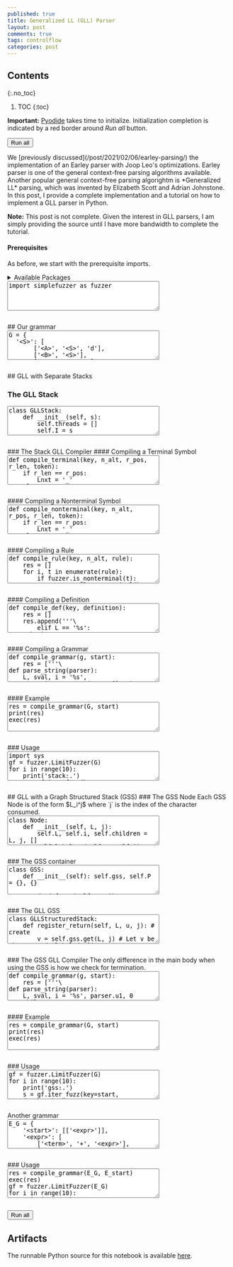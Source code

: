 ```yaml
---
published: true
title: Generalized LL (GLL) Parser
layout: post
comments: true
tags: controlflow
categories: post
---
```


## Contents
{:.no_toc}

1. TOC
{:toc}

<script src="/resources/js/graphviz/index.min.js"></script>
<script>
// From https://github.com/hpcc-systems/hpcc-js-wasm
// Hosted for teaching.
var hpccWasm = window["@hpcc-js/wasm"];
function display_dot(dot_txt, div) {
    hpccWasm.graphviz.layout(dot_txt, "svg", "dot").then(svg => {
        div.innerHTML = svg;
    });
}
window.display_dot = display_dot
// from js import display_dot
</script>

<script src="/resources/pyodide/full/3.9/pyodide.js"></script>
<link rel="stylesheet" type="text/css" media="all" href="/resources/skulpt/css/codemirror.css">
<link rel="stylesheet" type="text/css" media="all" href="/resources/skulpt/css/solarized.css">
<link rel="stylesheet" type="text/css" media="all" href="/resources/skulpt/css/env/editor.css">

<script src="/resources/skulpt/js/codemirrorepl.js" type="text/javascript"></script>
<script src="/resources/skulpt/js/python.js" type="text/javascript"></script>
<script src="/resources/pyodide/js/env/editor.js" type="text/javascript"></script>

**Important:** [Pyodide](https://pyodide.readthedocs.io/en/latest/) takes time to initialize.
Initialization completion is indicated by a red border around *Run all* button.
<form name='python_run_form'>
<button type="button" name="python_run_all">Run all</button>
</form>
We [previously discussed](/post/2021/02/06/earley-parsing/) the
implementation of an Earley parser with Joop Leo's optimizations. Earley
parser is one of the general context-free parsing algorithms available.
Another popular general context-free parsing algorightm is
*Generalized LL* parsing, which was invented by
Elizabeth Scott and Adrian Johnstone. In this post, I provide a complete
implementation and a tutorial on how to implement a GLL parser in Python.

**Note:** This post is not complete. Given the interest in GLL parsers, I am
simply providing the source until I have more bandwidth to complete the
tutorial.
#### Prerequisites
As before, we start with the prerequisite imports.

<details>
<summary>Available Packages </summary>
<!--##### Available Packages-->

These are packages that refer either to my previous posts or to pure python
packages that I have compiled, and is available in the below locations. As
before, install them if you need to run the program directly on the machine.
To install, simply download the wheel file (`pkg.whl`) and install using
`pip install pkg.whl`.

<ol>
<li><a href="https://rahul.gopinath.org/py/simplefuzzer-0.0.1-py2.py3-none-any.whl">simplefuzzer-0.0.1-py2.py3-none-any.whl</a> from "<a href="/post/2019/05/28/simplefuzzer-01/">The simplest grammar fuzzer in the world</a>".</li>
</ol>

<div style='display:none'>
<form name='python_run_form'>
<textarea cols="40" rows="4" id='python_pre_edit' name='python_edit'>
https://rahul.gopinath.org/py/simplefuzzer-0.0.1-py2.py3-none-any.whl
</textarea>
</form>
</div>
</details>

<!--
############
import simplefuzzer as fuzzer

############
-->
<form name='python_run_form'>
<textarea cols="40" rows="4" name='python_edit'>
import simplefuzzer as fuzzer
</textarea><br />
<pre class='Output' name='python_output'></pre>
<div name='python_canvas'></div>
</form>
## Our grammar

<!--
############
G = {
  '<S>': [
       ['<A>', '<S>', 'd'],
       ['<B>', '<S>'],
       ['g', 'p', '<C>'],
       []],
  '<A>': [['a'], ['c']],
  '<B>': [['a'], ['b']],
  '<C>': ['c']
}
start = '<S>'

############
-->
<form name='python_run_form'>
<textarea cols="40" rows="4" name='python_edit'>
G = {
  &#x27;&lt;S&gt;&#x27;: [
       [&#x27;&lt;A&gt;&#x27;, &#x27;&lt;S&gt;&#x27;, &#x27;d&#x27;],
       [&#x27;&lt;B&gt;&#x27;, &#x27;&lt;S&gt;&#x27;],
       [&#x27;g&#x27;, &#x27;p&#x27;, &#x27;&lt;C&gt;&#x27;],
       []],
  &#x27;&lt;A&gt;&#x27;: [[&#x27;a&#x27;], [&#x27;c&#x27;]],
  &#x27;&lt;B&gt;&#x27;: [[&#x27;a&#x27;], [&#x27;b&#x27;]],
  &#x27;&lt;C&gt;&#x27;: [&#x27;c&#x27;]
}
start = &#x27;&lt;S&gt;&#x27;
</textarea><br />
<pre class='Output' name='python_output'></pre>
<div name='python_canvas'></div>
</form>
## GLL with Separate Stacks

### The GLL Stack

<!--
############
class GLLStack:
    def __init__(self, s):
        self.threads = []
        self.I = s

    def add_thread(self, L, u, j):
        self.threads.append((L, u, j))

    def next_thread(self):
        (L, sval, i), *self.threads = self.threads
        return (L, sval, i)

    def fn_return(self, s, i):
        s, (L, i_) = s
        self.add_thread(L, s, i)
        return s

    def register_return(self, L, s, i):
        return (tuple(s), (L, i))

############
-->
<form name='python_run_form'>
<textarea cols="40" rows="4" name='python_edit'>
class GLLStack:
    def __init__(self, s):
        self.threads = []
        self.I = s

    def add_thread(self, L, u, j):
        self.threads.append((L, u, j))

    def next_thread(self):
        (L, sval, i), *self.threads = self.threads
        return (L, sval, i)

    def fn_return(self, s, i):
        s, (L, i_) = s
        self.add_thread(L, s, i)
        return s

    def register_return(self, L, s, i):
        return (tuple(s), (L, i))
</textarea><br />
<pre class='Output' name='python_output'></pre>
<div name='python_canvas'></div>
</form>
### The Stack GLL Compiler
#### Compiling a Terminal Symbol

<!--
############
def compile_terminal(key, n_alt, r_pos, r_len, token):
    if r_len == r_pos:
        Lnxt = '_'
    else:
        Lnxt = '%s[%d]_%d' % (key, n_alt, r_pos+1)
    return '''\
        elif L == '%s[%d]_%d':
            if parser.I[i] == '%s':
                i = i+1
                L = '%s'
            else:
                L = 'L0'
            continue
''' % (key, n_alt, r_pos, token, Lnxt)

############
-->
<form name='python_run_form'>
<textarea cols="40" rows="4" name='python_edit'>
def compile_terminal(key, n_alt, r_pos, r_len, token):
    if r_len == r_pos:
        Lnxt = &#x27;_&#x27;
    else:
        Lnxt = &#x27;%s[%d]_%d&#x27; % (key, n_alt, r_pos+1)
    return &#x27;&#x27;&#x27;\
        elif L == &#x27;%s[%d]_%d&#x27;:
            if parser.I[i] == &#x27;%s&#x27;:
                i = i+1
                L = &#x27;%s&#x27;
            else:
                L = &#x27;L0&#x27;
            continue
&#x27;&#x27;&#x27; % (key, n_alt, r_pos, token, Lnxt)
</textarea><br />
<pre class='Output' name='python_output'></pre>
<div name='python_canvas'></div>
</form>
#### Compiling a Nonterminal Symbol

<!--
############
def compile_nonterminal(key, n_alt, r_pos, r_len, token):
    if r_len == r_pos:
        Lnxt = '_'
    else:
        Lnxt = '%s[%d]_%d' % (key, n_alt, r_pos+1)
    return '''\
        elif L ==  '%s[%d]_%d':
            sval = parser.register_return('%s', sval, i)
            L = '%s'
            continue
''' % (key, n_alt, r_pos, Lnxt, token)

############
-->
<form name='python_run_form'>
<textarea cols="40" rows="4" name='python_edit'>
def compile_nonterminal(key, n_alt, r_pos, r_len, token):
    if r_len == r_pos:
        Lnxt = &#x27;_&#x27;
    else:
        Lnxt = &#x27;%s[%d]_%d&#x27; % (key, n_alt, r_pos+1)
    return &#x27;&#x27;&#x27;\
        elif L ==  &#x27;%s[%d]_%d&#x27;:
            sval = parser.register_return(&#x27;%s&#x27;, sval, i)
            L = &#x27;%s&#x27;
            continue
&#x27;&#x27;&#x27; % (key, n_alt, r_pos, Lnxt, token)
</textarea><br />
<pre class='Output' name='python_output'></pre>
<div name='python_canvas'></div>
</form>
#### Compiling a Rule

<!--
############
def compile_rule(key, n_alt, rule):
    res = []
    for i, t in enumerate(rule):
        if fuzzer.is_nonterminal(t):
            r = compile_nonterminal(key, n_alt, i, len(rule), t)
        else:
            r = compile_terminal(key, n_alt, i, len(rule), t)
        res.append(r)

    res.append('''\
        elif L == '%s[%d]_%d':
            L = 'L_'
            continue
''' % (key, n_alt, len(rule)))
    return '\n'.join(res)

############
-->
<form name='python_run_form'>
<textarea cols="40" rows="4" name='python_edit'>
def compile_rule(key, n_alt, rule):
    res = []
    for i, t in enumerate(rule):
        if fuzzer.is_nonterminal(t):
            r = compile_nonterminal(key, n_alt, i, len(rule), t)
        else:
            r = compile_terminal(key, n_alt, i, len(rule), t)
        res.append(r)

    res.append(&#x27;&#x27;&#x27;\
        elif L == &#x27;%s[%d]_%d&#x27;:
            L = &#x27;L_&#x27;
            continue
&#x27;&#x27;&#x27; % (key, n_alt, len(rule)))
    return &#x27;\n&#x27;.join(res)
</textarea><br />
<pre class='Output' name='python_output'></pre>
<div name='python_canvas'></div>
</form>
#### Compiling a Definition

<!--
############
def compile_def(key, definition):
    res = []
    res.append('''\
        elif L == '%s':
''' % key)
    for n_alt,rule in enumerate(definition):
        res.append('''\
            parser.add_thread( '%s[%d]_0', sval, i)''' % (key, n_alt))
    res.append('''
            L = 'L0'
            continue''')
    for n_alt,rule in enumerate(definition):
        r = compile_rule(key, n_alt, rule)
        res.append(r)
    return '\n'.join(res)

############
-->
<form name='python_run_form'>
<textarea cols="40" rows="4" name='python_edit'>
def compile_def(key, definition):
    res = []
    res.append(&#x27;&#x27;&#x27;\
        elif L == &#x27;%s&#x27;:
&#x27;&#x27;&#x27; % key)
    for n_alt,rule in enumerate(definition):
        res.append(&#x27;&#x27;&#x27;\
            parser.add_thread( &#x27;%s[%d]_0&#x27;, sval, i)&#x27;&#x27;&#x27; % (key, n_alt))
    res.append(&#x27;&#x27;&#x27;
            L = &#x27;L0&#x27;
            continue&#x27;&#x27;&#x27;)
    for n_alt,rule in enumerate(definition):
        r = compile_rule(key, n_alt, rule)
        res.append(r)
    return &#x27;\n&#x27;.join(res)
</textarea><br />
<pre class='Output' name='python_output'></pre>
<div name='python_canvas'></div>
</form>
#### Compiling a Grammar

<!--
############
def compile_grammar(g, start):
    res = ['''\
def parse_string(parser):
    L, sval, i = '%s', parser.register_return('L0', [], 0), 0
    while True:
        if L == 'L0':
            if parser.threads:
                (L, sval, i) = parser.next_thread()
                if ('L0', (), len(parser.I)-1) == (L, sval, i): return 'success'
                else: continue
            else: return 'error'
        elif L == 'L_':
            sval = parser.fn_return(sval, i)
            L = 'L0'
            continue
    ''' % start]
    for k in g:
        r = compile_def(k, g[k])
        res.append(r)
    res.append('''\
        else:
            assert False
''')
    return '\n'.join(res)

############
-->
<form name='python_run_form'>
<textarea cols="40" rows="4" name='python_edit'>
def compile_grammar(g, start):
    res = [&#x27;&#x27;&#x27;\
def parse_string(parser):
    L, sval, i = &#x27;%s&#x27;, parser.register_return(&#x27;L0&#x27;, [], 0), 0
    while True:
        if L == &#x27;L0&#x27;:
            if parser.threads:
                (L, sval, i) = parser.next_thread()
                if (&#x27;L0&#x27;, (), len(parser.I)-1) == (L, sval, i): return &#x27;success&#x27;
                else: continue
            else: return &#x27;error&#x27;
        elif L == &#x27;L_&#x27;:
            sval = parser.fn_return(sval, i)
            L = &#x27;L0&#x27;
            continue
    &#x27;&#x27;&#x27; % start]
    for k in g:
        r = compile_def(k, g[k])
        res.append(r)
    res.append(&#x27;&#x27;&#x27;\
        else:
            assert False
&#x27;&#x27;&#x27;)
    return &#x27;\n&#x27;.join(res)
</textarea><br />
<pre class='Output' name='python_output'></pre>
<div name='python_canvas'></div>
</form>
#### Example

<!--
############
res = compile_grammar(G, start)
print(res)
exec(res)

############
-->
<form name='python_run_form'>
<textarea cols="40" rows="4" name='python_edit'>
res = compile_grammar(G, start)
print(res)
exec(res)
</textarea><br />
<pre class='Output' name='python_output'></pre>
<div name='python_canvas'></div>
</form>
### Usage

<!--
############
import sys
gf = fuzzer.LimitFuzzer(G)
for i in range(10):
    print('stack:.')
    s = gf.iter_fuzz(key=start, max_depth=5)
    print(s)
    g = GLLStack(s+'$')
    assert parse_string(g) == 'success'
    print('parsed.')

############
-->
<form name='python_run_form'>
<textarea cols="40" rows="4" name='python_edit'>
import sys
gf = fuzzer.LimitFuzzer(G)
for i in range(10):
    print(&#x27;stack:.&#x27;)
    s = gf.iter_fuzz(key=start, max_depth=5)
    print(s)
    g = GLLStack(s+&#x27;$&#x27;)
    assert parse_string(g) == &#x27;success&#x27;
    print(&#x27;parsed.&#x27;)
</textarea><br />
<pre class='Output' name='python_output'></pre>
<div name='python_canvas'></div>
</form>
## GLL with a Graph Structured Stack (GSS)
### The GSS Node
Each GSS Node is of the form $L_i^j$ where `j` is the index of the character
consumed.

<!--
############
class Node:
    def __init__(self, L, j):
        self.L, self.i, self.children = L, j, []
        self.label = (self.L, self.i)

    def __eq__(self, other): return self.label == other.label
    def __repr__(self): return str((self.label, self.children))

############
-->
<form name='python_run_form'>
<textarea cols="40" rows="4" name='python_edit'>
class Node:
    def __init__(self, L, j):
        self.L, self.i, self.children = L, j, []
        self.label = (self.L, self.i)

    def __eq__(self, other): return self.label == other.label
    def __repr__(self): return str((self.label, self.children))
</textarea><br />
<pre class='Output' name='python_output'></pre>
<div name='python_canvas'></div>
</form>
### The GSS container

<!--
############
class GSS:
    def __init__(self): self.gss, self.P = {}, {}

    def get(self, L, i):
        my_label = (L, i)
        if my_label not in self.gss:
            self.gss[my_label] = Node(L, i)
            assert my_label not in self.P
            self.P[my_label] = []
        return self.gss[my_label]

    def add_parsed_index(self, label, j):
        self.P[label].append(j)

    def parsed_indexes(self, label):
        # indexes for which pop has been executed for label.
        return self.P[label]

    def __repr__(self): return str(self.gss)

############
-->
<form name='python_run_form'>
<textarea cols="40" rows="4" name='python_edit'>
class GSS:
    def __init__(self): self.gss, self.P = {}, {}

    def get(self, L, i):
        my_label = (L, i)
        if my_label not in self.gss:
            self.gss[my_label] = Node(L, i)
            assert my_label not in self.P
            self.P[my_label] = []
        return self.gss[my_label]

    def add_parsed_index(self, label, j):
        self.P[label].append(j)

    def parsed_indexes(self, label):
        # indexes for which pop has been executed for label.
        return self.P[label]

    def __repr__(self): return str(self.gss)
</textarea><br />
<pre class='Output' name='python_output'></pre>
<div name='python_canvas'></div>
</form>
### The GLL GSS

<!--
############
class GLLStructuredStack:
    def register_return(self, L, u, j): # create
        v = self.gss.get(L, j) # Let v be the GSS node labeled L^j
        # If there is not an edge from v to u
        if u not in v.children:
            v.children.append(u)
            # paper p183: When a new child node u is added to v,
            # for all (v, k) in P if (Lv, u) notin Uk then
            # (Lv,v,k) is added to R, where Lv is the label of v.
            # **Note:** The above is confusing because according to it, what
            # we should add is (v.L, v, k) while what we are adding below from
            # the same paper, p184 `create(L, u, j)` is `add(v.L, u, j)`
            # but in 183 again, it is said: The function create(L, u, j) creates
            # a GSS node v = Lj with child u if one does not already exist, and
            # then returns v. If(v, k) in P then add(L, u, k) is called.
            for k in self.gss.parsed_indexes(v.label):
                self.add_thread(v.L, u, k) # v.L == L
        return v

    def add_thread(self, L, u, j): # add
        if (L, u) not in self.U[j]:
            self.U[j].append((L, u))
            self.threads.append((L, u, j))

    def next_thread(self):
        (L, sval, i), *self.threads = self.threads
        return (L, sval, i)

    # paper: actions POP(s, i, R) are replaced by actions which add (L, v, i) to
    # R for all children v of node corresponding to the top of s.
    #
    # **Note.** Because this is a GSS, we might already know the children of u
    # which is the node corresponding to top of s. Hence, we can start these
    # threads. However, what if new children are added? This is addressed by
    # maintaining P which maintains (u, k) for which pop has been executed.
    # See register_return
    def fn_return(self, u, j): # pop
        if u != self.u0:
            self.gss.add_parsed_index(u.label, j)
            for v in u.children:
                self.add_thread(u.L, v, j)
        return u


    def __init__(self, input_str):
        self.threads = []
        self.gss = GSS()
        self.I = input_str
        self.m = len(self.I) # |I| + 1
        self.u1 = self.gss.get('L0', 0)
        self.u0 = self.gss.get('$', self.m)
        self.u1.children.append(self.u0)

        self.U = []
        for j in range(self.m): # 0<=j<=m
            self.U.append([]) # U_j = empty

############
-->
<form name='python_run_form'>
<textarea cols="40" rows="4" name='python_edit'>
class GLLStructuredStack:
    def register_return(self, L, u, j): # create
        v = self.gss.get(L, j) # Let v be the GSS node labeled L^j
        # If there is not an edge from v to u
        if u not in v.children:
            v.children.append(u)
            # paper p183: When a new child node u is added to v,
            # for all (v, k) in P if (Lv, u) notin Uk then
            # (Lv,v,k) is added to R, where Lv is the label of v.
            # **Note:** The above is confusing because according to it, what
            # we should add is (v.L, v, k) while what we are adding below from
            # the same paper, p184 `create(L, u, j)` is `add(v.L, u, j)`
            # but in 183 again, it is said: The function create(L, u, j) creates
            # a GSS node v = Lj with child u if one does not already exist, and
            # then returns v. If(v, k) in P then add(L, u, k) is called.
            for k in self.gss.parsed_indexes(v.label):
                self.add_thread(v.L, u, k) # v.L == L
        return v

    def add_thread(self, L, u, j): # add
        if (L, u) not in self.U[j]:
            self.U[j].append((L, u))
            self.threads.append((L, u, j))

    def next_thread(self):
        (L, sval, i), *self.threads = self.threads
        return (L, sval, i)

    # paper: actions POP(s, i, R) are replaced by actions which add (L, v, i) to
    # R for all children v of node corresponding to the top of s.
    #
    # **Note.** Because this is a GSS, we might already know the children of u
    # which is the node corresponding to top of s. Hence, we can start these
    # threads. However, what if new children are added? This is addressed by
    # maintaining P which maintains (u, k) for which pop has been executed.
    # See register_return
    def fn_return(self, u, j): # pop
        if u != self.u0:
            self.gss.add_parsed_index(u.label, j)
            for v in u.children:
                self.add_thread(u.L, v, j)
        return u


    def __init__(self, input_str):
        self.threads = []
        self.gss = GSS()
        self.I = input_str
        self.m = len(self.I) # |I| + 1
        self.u1 = self.gss.get(&#x27;L0&#x27;, 0)
        self.u0 = self.gss.get(&#x27;$&#x27;, self.m)
        self.u1.children.append(self.u0)

        self.U = []
        for j in range(self.m): # 0&lt;=j&lt;=m
            self.U.append([]) # U_j = empty
</textarea><br />
<pre class='Output' name='python_output'></pre>
<div name='python_canvas'></div>
</form>
### The GSS GLL Compiler
The only difference in the main body when using the GSS is how we check
for termination.

<!--
############
def compile_grammar(g, start):
    res = ['''\
def parse_string(parser):
    L, sval, i = '%s', parser.u1, 0
    while True:
        if L == 'L0':
            if parser.threads:
                (L, sval, i) = parser.next_thread()
                continue
            else:
                if ('L0', parser.u0) in parser.U[parser.m-1]: return 'success'
                else: return 'error'
        elif L == 'L_':
            sval = parser.fn_return(sval, i)
            L = 'L0'
            continue
    ''' % start]
    for k in g:
        r = compile_def(k, g[k])
        res.append(r)
    res.append('''
        else:
            assert False''')
    return '\n'.join(res)

############
-->
<form name='python_run_form'>
<textarea cols="40" rows="4" name='python_edit'>
def compile_grammar(g, start):
    res = [&#x27;&#x27;&#x27;\
def parse_string(parser):
    L, sval, i = &#x27;%s&#x27;, parser.u1, 0
    while True:
        if L == &#x27;L0&#x27;:
            if parser.threads:
                (L, sval, i) = parser.next_thread()
                continue
            else:
                if (&#x27;L0&#x27;, parser.u0) in parser.U[parser.m-1]: return &#x27;success&#x27;
                else: return &#x27;error&#x27;
        elif L == &#x27;L_&#x27;:
            sval = parser.fn_return(sval, i)
            L = &#x27;L0&#x27;
            continue
    &#x27;&#x27;&#x27; % start]
    for k in g:
        r = compile_def(k, g[k])
        res.append(r)
    res.append(&#x27;&#x27;&#x27;
        else:
            assert False&#x27;&#x27;&#x27;)
    return &#x27;\n&#x27;.join(res)
</textarea><br />
<pre class='Output' name='python_output'></pre>
<div name='python_canvas'></div>
</form>
#### Example

<!--
############
res = compile_grammar(G, start)
print(res)
exec(res)

############
-->
<form name='python_run_form'>
<textarea cols="40" rows="4" name='python_edit'>
res = compile_grammar(G, start)
print(res)
exec(res)
</textarea><br />
<pre class='Output' name='python_output'></pre>
<div name='python_canvas'></div>
</form>
### Usage

<!--
############
gf = fuzzer.LimitFuzzer(G)
for i in range(10):
    print('gss:.')
    s = gf.iter_fuzz(key=start, max_depth=10)
    print(s)
    g = GLLStructuredStack(s+'$')
    assert parse_string(g) == 'success'
    print('gss parsed.')

############
-->
<form name='python_run_form'>
<textarea cols="40" rows="4" name='python_edit'>
gf = fuzzer.LimitFuzzer(G)
for i in range(10):
    print(&#x27;gss:.&#x27;)
    s = gf.iter_fuzz(key=start, max_depth=10)
    print(s)
    g = GLLStructuredStack(s+&#x27;$&#x27;)
    assert parse_string(g) == &#x27;success&#x27;
    print(&#x27;gss parsed.&#x27;)
</textarea><br />
<pre class='Output' name='python_output'></pre>
<div name='python_canvas'></div>
</form>
Another grammar

<!--
############
E_G = {
    '<start>': [['<expr>']],
    '<expr>': [
        ['<term>', '+', '<expr>'],
        ['<term>', '-', '<expr>'],
        ['<term>']],
    '<term>': [
        ['<fact>', '*', '<term>'],
        ['<fact>', '/', '<term>'],
        ['<fact>']],
    '<fact>': [
        ['<digits>'],
        ['(','<expr>',')']],
    '<digits>': [
        ['<digit>','<digits>'],
        ['<digit>']],
    '<digit>': [["%s" % str(i)] for i in range(10)],
}
E_start = '<start>'

############
-->
<form name='python_run_form'>
<textarea cols="40" rows="4" name='python_edit'>
E_G = {
    &#x27;&lt;start&gt;&#x27;: [[&#x27;&lt;expr&gt;&#x27;]],
    &#x27;&lt;expr&gt;&#x27;: [
        [&#x27;&lt;term&gt;&#x27;, &#x27;+&#x27;, &#x27;&lt;expr&gt;&#x27;],
        [&#x27;&lt;term&gt;&#x27;, &#x27;-&#x27;, &#x27;&lt;expr&gt;&#x27;],
        [&#x27;&lt;term&gt;&#x27;]],
    &#x27;&lt;term&gt;&#x27;: [
        [&#x27;&lt;fact&gt;&#x27;, &#x27;*&#x27;, &#x27;&lt;term&gt;&#x27;],
        [&#x27;&lt;fact&gt;&#x27;, &#x27;/&#x27;, &#x27;&lt;term&gt;&#x27;],
        [&#x27;&lt;fact&gt;&#x27;]],
    &#x27;&lt;fact&gt;&#x27;: [
        [&#x27;&lt;digits&gt;&#x27;],
        [&#x27;(&#x27;,&#x27;&lt;expr&gt;&#x27;,&#x27;)&#x27;]],
    &#x27;&lt;digits&gt;&#x27;: [
        [&#x27;&lt;digit&gt;&#x27;,&#x27;&lt;digits&gt;&#x27;],
        [&#x27;&lt;digit&gt;&#x27;]],
    &#x27;&lt;digit&gt;&#x27;: [[&quot;%s&quot; % str(i)] for i in range(10)],
}
E_start = &#x27;&lt;start&gt;&#x27;
</textarea><br />
<pre class='Output' name='python_output'></pre>
<div name='python_canvas'></div>
</form>
### Usage

<!--
############
res = compile_grammar(E_G, E_start)
exec(res)
gf = fuzzer.LimitFuzzer(E_G)
for i in range(10):
    print('gss:.')
    s = gf.iter_fuzz(key=E_start, max_depth=10)
    print(s)
    g = GLLStructuredStack(s+'$')
    assert parse_string(g) == 'success'
    print('gss parsed.')


############
-->
<form name='python_run_form'>
<textarea cols="40" rows="4" name='python_edit'>
res = compile_grammar(E_G, E_start)
exec(res)
gf = fuzzer.LimitFuzzer(E_G)
for i in range(10):
    print(&#x27;gss:.&#x27;)
    s = gf.iter_fuzz(key=E_start, max_depth=10)
    print(s)
    g = GLLStructuredStack(s+&#x27;$&#x27;)
    assert parse_string(g) == &#x27;success&#x27;
    print(&#x27;gss parsed.&#x27;)
</textarea><br />
<pre class='Output' name='python_output'></pre>
<div name='python_canvas'></div>
</form>

<form name='python_run_form'>
<button type="button" name="python_run_all">Run all</button>
</form>

## Artifacts

The runnable Python source for this notebook is available [here](https://github.com/rahulgopinath/rahulgopinath.github.io/blob/master/notebooks/2022-07-02-generalized-ll-parser.py).


